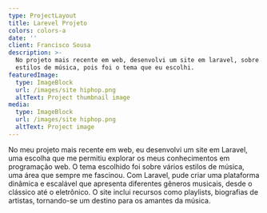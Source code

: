 ```yaml
---
type: ProjectLayout
title: Larevel Projeto
colors: colors-a
date: ''
client: Francisco Sousa
description: >-
  No projeto mais recente em web, desenvolvi um site em laravel, sobre vários
  estilos de música, pois foi o tema que eu escolhi.
featuredImage:
  type: ImageBlock
  url: /images/site hiphop.png
  altText: Project thumbnail image
media:
  type: ImageBlock
  url: /images/site hiphop.png
  altText: Project image
---
```

No meu projeto mais recente em web, eu desenvolvi um site em Laravel, uma escolha que me permitiu explorar os meus conhecimentos em programação web. O tema escolhido foi sobre vários estilos de música, uma área que sempre me fascinou. Com Laravel, pude criar uma plataforma dinâmica e escalável que apresenta diferentes gêneros musicais, desde o clássico até o eletrônico. O site inclui recursos como playlists, biografias de artistas, tornando-se um destino para os amantes da música. 
